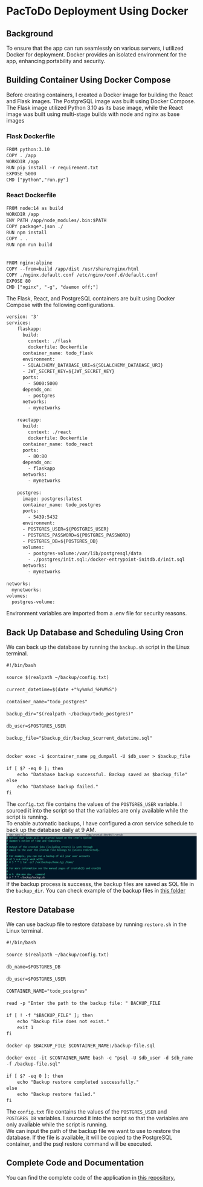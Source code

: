 # PacToDo Deployment Using Docker

## Background
To ensure that the app can run seamlessly on various servers, i utilized Docker for deployment. Docker provides an isolated environment for the app, enhancing portability and security.

## Building Container Using Docker Compose
Before creating containers, I created a Docker image for building the React and Flask images. The PostgreSQL image was built using Docker Compose. The Flask image utilized Python 3.10 as its base image, while the React image was built using multi-stage builds with node and nginx as base images

### Flask Dockerfile
```
FROM python:3.10
COPY . /app
WORKDIR /app
RUN pip install -r requirement.txt
EXPOSE 5000
CMD ["python","run.py"]
```
### React Dockerfile
```
FROM node:14 as build
WORKDIR /app
ENV PATH /app/node_modules/.bin:$PATH
COPY package*.json ./
RUN npm install
COPY . .
RUN npm run build


FROM nginx:alpine
COPY --from=build /app/dist /usr/share/nginx/html
COPY ./nginx.default.conf /etc/nginx/conf.d/default.conf
EXPOSE 80
CMD ["nginx", "-g", "daemon off;"]
```
The Flask, React, and PostgreSQL containers are built using Docker Compose with the following configurations.
```
version: '3'
services:
    flaskapp:
      build:
        context: ./flask
        dockerfile: Dockerfile
      container_name: todo_flask
      environment:
      - SQLALCHEMY_DATABASE_URI=${SQLALCHEMY_DATABASE_URI}
      - JWT_SECRET_KEY=${JWT_SECRET_KEY}
      ports:
        - 5000:5000
      depends_on: 
        - postgres
      networks:
        - mynetworks
    
    reactapp:
      build: 
        context: ./react
        dockerfile: Dockerfile
      container_name: todo_react
      ports:
        - 80:80
      depends_on:
        - flaskapp
      networks:
        - mynetworks

    postgres:
      image: postgres:latest
      container_name: todo_postgres
      ports:
        - 5439:5432
      environment:
      - POSTGRES_USER=${POSTGRES_USER}
      - POSTGRES_PASSWORD=${POSTGRES_PASSWORD}
      - POSTGRES_DB=${POSTGRES_DB}
      volumes:
        - postgres-volume:/var/lib/postgresql/data
        - ./postgres/init.sql:/docker-entrypoint-initdb.d/init.sql
      networks: 
        - mynetworks

networks:
  mynetworks:
volumes:
  postgres-volume:
```
Environment variables are imported from a .env file for security reasons.
## Back Up Database and Scheduling Using Cron
We can back up the database by running the `backup.sh` script in the Linux terminal.
```
#!/bin/bash

source $(realpath ~/backup/config.txt)

current_datetime=$(date +"%y%m%d_%H%M%S")

container_name="todo_postgres"

backup_dir="$(realpath ~/backup/todo_postgres)"

db_user=$POSTGRES_USER

backup_file="$backup_dir/backup_$current_datetime.sql"


docker exec -i $container_name pg_dumpall -U $db_user > $backup_file

if [ $? -eq 0 ]; then
    echo "Database backup successful. Backup saved as $backup_file"
else
    echo "Database backup failed."
fi
```
The `config.txt` file contains the values of the `POSTGRES_USER` variable. I sourced it into the script so that the variables are only available while the script is running.  
To enable automatic backups, I have configured a cron service schedule to back up the database daily at 9 AM.
![Cron scheduling](./readmeimg/crontab.jpg "Cron scheduling")  
If the backup process is successs, the backup files are saved as SQL file in the `backup_dir`. You can check example of the backup files in [this folder](/backup-database)
## Restore Database
We can use backup file to restore database by running `restore.sh` in the Linux terminal.
```
#!/bin/bash

source $(realpath ~/backup/config.txt)

db_name=$POSTGRES_DB

db_user=$POSTGRES_USER

CONTAINER_NAME="todo_postgres"

read -p "Enter the path to the backup file: " BACKUP_FILE

if [ ! -f "$BACKUP_FILE" ]; then
    echo "Backup file does not exist."
    exit 1
fi

docker cp $BACKUP_FILE $CONTAINER_NAME:/backup-file.sql

docker exec -it $CONTAINER_NAME bash -c "psql -U $db_user -d $db_name -f /backup-file.sql"

if [ $? -eq 0 ]; then
    echo "Backup restore completed successfully."
else
    echo "Backup restore failed."
fi
```
The `config.txt` file contains the values of the `POSTGRES_USER` and `POSTGRES_DB` variables. I sourced it into the script so that the variables are only available while the script is running.  
We can input the path of the backup file we want to use to restore the database. If the file is available, it will be copied to the PostgreSQL container, and the psql restore command will be executed.
## Complete Code and Documentation
You can find the complete code of the application in [this repository.](https://github.com/naputami/Fullstack-TodoApp)